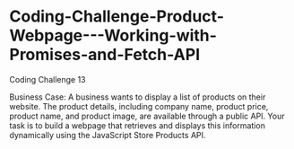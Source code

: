 # Coding-Challenge-Product-Webpage---Working-with-Promises-and-Fetch-API
Coding Challenge 13

Business Case:
A business wants to display a list of products on their website. The product details, including company name, product price, product name, and product image, are available through a public API. Your task is to build a webpage that retrieves and displays this information dynamically using the JavaScript Store Products API.